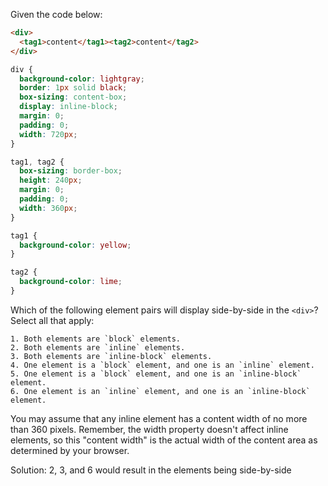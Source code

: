 Given the code below:

```html
<div>
  <tag1>content</tag1><tag2>content</tag2>
</div>
```

```css
div {
  background-color: lightgray;
  border: 1px solid black;
  box-sizing: content-box;
  display: inline-block;
  margin: 0;
  padding: 0;
  width: 720px;
}

tag1, tag2 {
  box-sizing: border-box;
  height: 240px;
  margin: 0;
  padding: 0;
  width: 360px;
}

tag1 {
  background-color: yellow;
}

tag2 {
  background-color: lime;
}
```

Which of the following element pairs will display side-by-side in the `<div>`?
Select all that apply:

    1. Both elements are `block` elements.
    2. Both elements are `inline` elements.
    3. Both elements are `inline-block` elements.
    4. One element is a `block` element, and one is an `inline` element.
    5. One element is a `block` element, and one is an `inline-block` element.
    6. One element is an `inline` element, and one is an `inline-block` element.

You may assume that any inline element has a content width of no more than 360
pixels. Remember, the width property doesn't affect inline elements, so this
"content width" is the actual width of the content area as determined by your
browser.

Solution: 2, 3, and 6 would result in the elements being side-by-side
